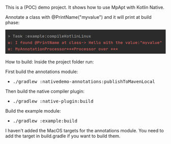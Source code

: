 This is a (POC) demo project.
It shows how to use MpApt with Kotlin Native.

Annotate a class with @PrintName("myvalue") and it will print at build phase: 

<p>
    <img src ="https://raw.githubusercontent.com/Foso/MpApt/master/nativeDemo/nativedemo.png" />
</p>

How to build:
Inside the project folder run:

First build the annotations module: 
* <kbd> ./gradlew :nativedemo-annotations:publishToMavenLocal</kbd>

Then build the native compiler plugin:
* <kbd>./gradlew :native-plugin:build</kbd>

Build the example module:
* <kbd>./gradlew :example:build</kbd>

I haven't added the MacOS targets for the annotations module. You need to add the target in build.gradle if you want to build them.
